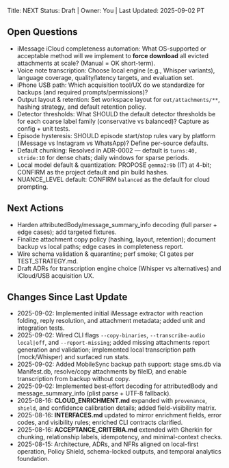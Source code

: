 Title: NEXT
Status: Draft | Owner: You | Last Updated: 2025-09-02 PT

## Open Questions

* iMessage iCloud completeness automation: What OS-supported or acceptable method will we implement to **force download** all evicted attachments at scale? (Manual = OK short-term).
* Voice note transcription: Choose local engine (e.g., Whisper variants), language coverage, quality/latency targets, and evaluation set.
* iPhone USB path: Which acquisition tool/UX do we standardize for backups (and required prompts/permissions)?
* Output layout & retention: Set workspace layout for `out/attachments/**`, hashing strategy, and default retention policy.
* Detector thresholds: What SHOULD the default detector thresholds be for each coarse label family (conservative vs balanced)? Capture as config + unit tests.
* Episode hysteresis: SHOULD episode start/stop rules vary by platform (iMessage vs Instagram vs WhatsApp)? Define per-source defaults.
* Default chunking: Resolved in ADR-0002 — default is `turns:40, stride:10` for dense chats; daily windows for sparse periods.
* Local model default & quantization: PROPOSE `gemma2:9b` (IT) at 4-bit; CONFIRM as the project default and pin build hashes.
* NUANCE_LEVEL default: CONFIRM `balanced` as the default for cloud prompting.

## Next Actions

* Harden attributedBody/message_summary_info decoding (full parser + edge cases); add targeted fixtures.
* Finalize attachment copy policy (hashing, layout, retention); document backup vs local paths; edge cases in completeness report.
* Wire schema validation & quarantine; perf smoke; CI gates per TEST_STRATEGY.md.
* Draft ADRs for transcription engine choice (Whisper vs alternatives) and iCloud/USB acquisition UX.

## Changes Since Last Update

* 2025-09-02: Implemented initial iMessage extractor with reaction folding, reply resolution, and attachment metadata; added unit and integration tests.
* 2025-09-02: Wired CLI flags `--copy-binaries`, `--transcribe-audio local|off`, and `--report-missing`; added missing attachments report generation and validation; implemented local transcription path (mock/Whisper) and surfaced run stats.
* 2025-09-02: Added MobileSync backup path support: stage sms.db via Manifest.db, resolve/copy attachments by fileID, and enable transcription from backup without copy.
* 2025-09-02: Implemented best‑effort decoding for attributedBody and message_summary_info (plist parse + UTF‑8 fallback).
* 2025-08-16: **CLOUD_ENRICHMENT.md** expanded with `provenance`, `shield`, and confidence calibration details; added field-visibility matrix.
* 2025-08-16: **INTERFACES.md** updated to mirror enrichment fields, error codes, and visibility rules; enriched CLI contracts clarified.
* 2025-08-16: **ACCEPTANCE_CRITERIA.md** extended with Gherkin for chunking, relationship labels, idempotency, and minimal-context checks.
* 2025-08-15: Architecture, ADRs, and NFRs aligned on local-first operation, Policy Shield, schema-locked outputs, and temporal analytics foundation.

